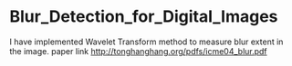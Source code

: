 # Blur_Detection_for_Digital_Images
I have implemented Wavelet Transform method to measure blur extent in the image.
paper link http://tonghanghang.org/pdfs/icme04_blur.pdf
